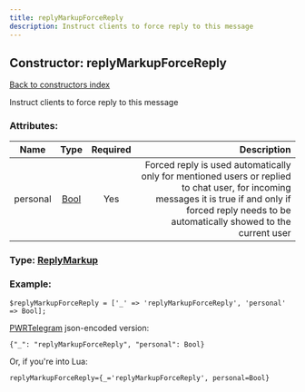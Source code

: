 ```yaml
---
title: replyMarkupForceReply
description: Instruct clients to force reply to this message
---
```

## Constructor: replyMarkupForceReply  
[Back to constructors index](index.md)



Instruct clients to force reply to this message

### Attributes:

| Name     |    Type       | Required | Description |
|----------|:-------------:|:--------:|------------:|
|personal|[Bool](../types/Bool.md) | Yes|Forced reply is used automatically only for mentioned users or replied to chat user, for incoming messages it is true if and only if forced reply needs to be automatically showed to the current user|



### Type: [ReplyMarkup](../types/ReplyMarkup.md)


### Example:

```
$replyMarkupForceReply = ['_' => 'replyMarkupForceReply', 'personal' => Bool];
```  

[PWRTelegram](https://pwrtelegram.xyz) json-encoded version:

```
{"_": "replyMarkupForceReply", "personal": Bool}
```


Or, if you're into Lua:  


```
replyMarkupForceReply={_='replyMarkupForceReply', personal=Bool}

```


